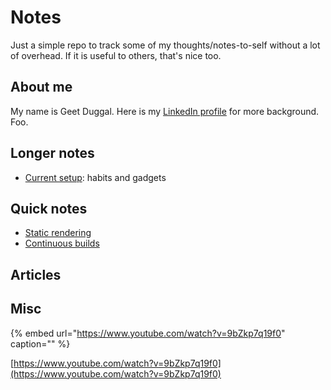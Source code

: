 # Notes

Just a simple repo to track some of my thoughts/notes-to-self without a lot of overhead. If it is useful to others, that's nice too.

## About me

My name is Geet Duggal. Here is my [LinkedIn profile](https://github.com/geetduggal/notes/tree/719c78ec43b358c4b532992f56aa2f07246fae48/www.linkedin.com/in/geet-duggal-14321330/README.md) for more background.   Foo.

## Longer notes

* [Current setup](current-setup.md#transportation): habits and gadgets

## Quick notes

* [Static rendering](static-rendering.md)
* [Continuous builds](continuous-builds.md)

## Articles

## Misc

{% embed url="https://www.youtube.com/watch?v=9bZkp7q19f0" caption="" %}

[https://www.youtube.com/watch?v=9bZkp7q19f0](https://www.youtube.com/watch?v=9bZkp7q19f0)

